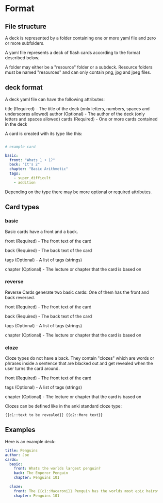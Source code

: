 # Format


## File structure 
A deck is represented by a folder containing one or more yaml file and zero or more 
subfolders.

A yaml file represents a deck of flash cards according to the format described below.

A folder may either be a "resource" folder or a subdeck. 
Resource folders must be named "resources" and can only contain png, jpg and jpeg files.

## deck format

A deck yaml file can have the following attributes:

title (Required) - The title of the deck (only letters, numbers, spaces and underscores allowed)
author (Optional) - The author of the deck (only letters and spaces allowed)
cards (Required) - One or more cards contained in the deck

A card is created with its type like this:

```yaml

# example card

basic:
  front: "Whats 1 + 1?"
  back: "It's 2"
  chapter: "Basic Arithmetic"
  tags:
    - super_difficult
    - addition
```

Depending on the type there may be more optional or required attributes.

## Card types

### basic

Basic cards have a front and a back.

front (Required) - The front text of the card

back (Required) - The back text of the card

tags (Optional) - A list of tags (strings)

chapter (Optional) - The lecture or chapter that the card is based on

### reverse

Reverse Cards generate two basic cards: One of them has the front and back reversed.

front (Required) - The front text of the card

back (Required) - The back text of the card

tags (Optional) - A list of tags (strings)

chapter (Optional) - The lecture or chapter that the card is based on

### cloze

Cloze types do not have a back. They contain "clozes" which are words or phrases inside a sentence 
that are blacked out and get revealed when the user turns the card around.

front (Required) - The front text of the card

tags (Optional) - A list of tags (strings)

chapter (Optional) - The lecture or chapter that the card is based on


Clozes can be defined like in the anki standard cloze type: 

```
{{c1::text to be revealed}} {{c2::More text}}
```

## Examples

Here is an example deck:

```yaml
title: Penguins
author: Joe
cards:
  basic:
    front: Whats the worlds largest penguin?
    back: The Emperor Penguin
    chapter: Penguins 101
    
  cloze:
    front: The {{c1::Macaroni}} Penguin has the worlds most epic hairstyle
    chapter: Penguins 101
```
